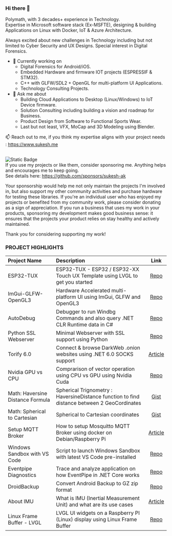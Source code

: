 ### Hi there 👋
Polymath, with 3 decades+ experience in Technology.   
Expertise in Microsoft software stack (Ex-MSFTE), designing & building Applications on Linux with Docker, IoT & Azure Architecture. 

Always excited about new challenges in Technology including but not limited to Cyber Security and UX Designs. Special interest in Digital Forensics. 
- 🔭 Currently working on 
  - Digital Forensics for Android/iOS. 
  - Embedded Hardware and firmware IOT projects (ESPRESSIF & STM32).
  - C++ with GLFW/SDL2 + OpenGL for multi-platform UI Applications.
  - Technology Consulting Projects.
- 💬 Ask me about 
	- Building Cloud Applications to Desktop (Linux/Windows) to IoT Device firmware.
	- Solution Consulting including building a vision and roadmap for Business.
	- Product Design from Software to Functional Sports Wear.
	- Last but not least, VFX, MoCap and 3D Modeling using Blender.

📫 Reach out to me, if you think my expertise aligns with your project needs : https://www.sukesh.me

##
![Static Badge](https://img.shields.io/badge/SPONSORING-blue?style=for-the-badge)    
If you use my projects or like them, consider sponsoring me. Anything helps and encourages me to keep going.  
See details here: https://github.com/sponsors/sukesh-ak  

Your sponsorship would help me not only maintain the projects I'm involved in, but also support my other community activities and purchase hardware for testing these libraries. If you're an individual user who has enjoyed my projects or benefited from my community work, please consider donating as a sign of appreciation. If you run a business that uses my work in your products, sponsoring my development makes good business sense: it ensures that the projects your product relies on stay healthy and actively maintained.

Thank you for considering supporting my work!

### PROJECT HIGHLIGHTS


| Project Name   | Description  | Link 
|:---------  |:-----------|:----------:
|ESP32-TUX|ESP32-TUX - ESP32 / ESP32-XX Touch UX Template using LVGL to get you started|[Repo](https://github.com/sukesh-ak/ESP32-TUX)
|ImGui-GLFW-OpenGL3|Hardware Accelerated multi-platform UI using ImGui, GLFW and OpenGL3|[Repo](https://github.com/sukesh-ak/ImGui-GLFW-OpenGL3)
|AutoDebug|Debugger to run Windbg Commands and also query .NET CLR Runtime data in C#|[Repo](https://github.com/sukesh-ak/AutoDebug)
|Python SSL Webserver|Minimal Webserver with SSL support using Python|[Repo](https://github.com/sukesh-ak/pythonwsssl)
|Torify 6.0|Connect & browse DarkWeb .onion websites using .NET 6.0 SOCKS support|[Article](https://sukesh.me/2021/08/22/how-to-browse-darkweb-using-net-6/)
|Nvidia GPU vs CPU|Comprarison of vector operation using CPU vs GPU using Nvidia Cuda|[Repo](https://github.com/sukesh-ak/Nvidia-GPU-vs-CPU)
|Math: Haversine Distance Formula|Spherical Trignometry : HaversineDistance function to find distance between 2 GeoCordinates|[Gist](https://gist.github.com/sukesh-ak/75154f27e3027e625bff1a5312c5dbc6)
|Math: Spherical to Cartesian|Spherical to Cartesian coordinates|[Gist](https://gist.github.com/sukesh-ak/fcdf69570f44616fd0f66bcf4052a026)
|Setup MQTT Broker|How to setup Mosquitto MQTT Broker using docker on Debian/Raspberry Pi|[Article](https://github.com/sukesh-ak/setup-mosquitto-with-docker)
|Windows Sandbox with VS Code|Script to launch Windows Sandbox with latest VS Code pre-installed|[Repo](https://github.com/sukesh-ak/Windows-Sandbox-with-VSCODE)|Tor Proxy|Tor Proxy as a docker container|[Repo](https://github.com/sukesh-ak/torproxy)
|Eventpipe Diagnostics|Trace and analyze application on how EventPipe in .NET Core works|[Repo](https://github.com/sukesh-ak/EventPipe-Diagnostics)
|DroidBackup|Convert Android Backup to GZ zip format|[Repo](https://github.com/sukesh-ak/DroidBackup)
|About IMU|What is IMU (Inertial Measurement Unit) and what are its use cases|[Article](https://sukesh.me/2020/06/17/what-is-imu-and-what-are-its-use-cases/)
|Linux Frame Buffer - LVGL|LVGL UI widgets on a Raspberry PI (Linux) display using Linux Frame Buffer|[Repo](https://github.com/sukesh-ak/Linux-LVGL-Frame-Buffer)



